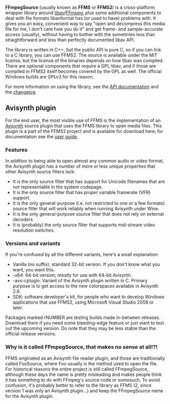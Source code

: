 **FFmpegSource** (usually known as **FFMS** or **FFMS2**) is a cross-platform wrapper library around [libav](http://libav.org/)/[FFmpeg](http://ffmpeg.org), plus some additional components to deal with file formats libavformat has (or used to have) problems with. It gives you an easy, convenient way to say "open and decompress this media file for me, I don't care how you do it" and get frame- and sample-accurate access (usually), without having to bother with the sometimes less than straightforward and less than perfectly documented libav API.

The library is written in C++, but the public API is pure C, so if you can link to a C library, you can use FFMS2. The source is available under the MIT license, but the license of the binaries depends on how libav was compiled. There are optional components that require a GPL libav, and if those are compiled in FFMS2 itself becomes covered by the GPL as well. The official Windows builds are GPLv3 for this reason.

For more information on using the library, see the [API documentation](http://htmlpreview.github.io/?https://github.com/FFMS/ffms2/blob/master/doc/ffms2-api.html) and the [changelog](http://htmlpreview.github.io/?https://github.com/FFMS/ffms2/blob/master/doc/ffms2-changelog.html).

## Avisynth plugin
For the end user, the most visible use of FFMS is the implementation of an [Avisynth](http://www.avisynth.org) source plugin that uses the FFMS library to open media files. This plugin is a part of the FFMS2 project and is available for download here; for documentation see the [user guide](http://htmlpreview.github.io/?https://github.com/FFMS/ffms2/blob/master/doc/ffms2-avisynth.html).

### Features
In addition to being able to open almost any common audio or video format, the Avisynth plugin has a number of more or less unique properties that other Avisynth source filters lack:

  * It is the only source filter that has support for Unicode filenames that are not representable in the system codepage.
  * It is the only source filter that has proper variable framerate (VFR) support.
  * It is the only general-purpose (i.e. not restricted to one or a few formats) source filter that will work reliably when running Avisynth under Wine.
  * It is the only general-purpose source filter that does not rely on external decoders.
  * It is (probably) the only source filter that supports mid-stream video resolution switches.

### Versions and variants
If you're confused by all the different variants, here's a small explanation:

  * Vanilla (no suffix): standard 32-bit version. If you don't know what you want, you want this.
  * -x64: 64-bit version; mostly for use with 64-bit Avisynth.
  * -avs-cplugin: Variant of the Avisynth plugin written in C. Primary purpose is to get access to the new colorspaces available in Avisynth 2.6.
  * SDK: software developer's kit, for people who want to develop Windows applications that use FFMS2, using Microsoft Visual Studio 2008 or later.

Packages marked rNUMBER are testing builds made in-between releases. Download them if you need some bleeding-edge feature or just want to test out the upcoming version. Do note that they may be less stable than the official release versions.

### Why is it called FFmpegSource, that makes no sense at all!?!
FFMS originated as an Avisynth file reader plugin, and those are traditionally called FooSource, where Foo usually is the method used to open the file. For historical reasons the entire project is still called FFmpegSource, although these days the name is pretty misleading and makes people think it has something to do with FFmpeg's source code or somesuch. To avoid confusion, it's probably better to refer to the library as FFMS (2, since version 1 was only an Avisynth plugin...) and keep the FFmpegSource name for the Avisynth plugin.
